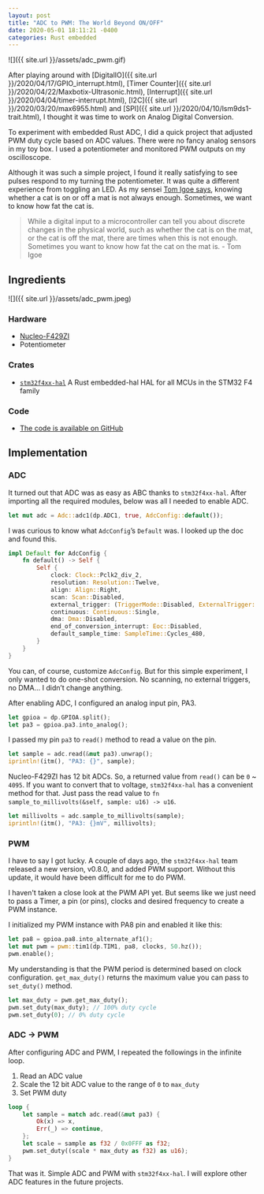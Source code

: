 ```yaml
---
layout: post
title: "ADC to PWM: The World Beyond ON/OFF"
date: 2020-05-01 18:11:21 -0400
categories: Rust embedded
---
```


![]({{ site.url }}/assets/adc_pwm.gif)

After playing around with [DigitalIO]({{ site.url }}/2020/04/17/GPIO_interrupt.html), [Timer Counter]({{ site.url }}/2020/04/22/Maxbotix-Ultrasonic.html), [Interrupt]({{ site.url }}/2020/04/04/timer-interrupt.html), [I2C]({{ site.url }}/2020/03/20/max6955.html) and [SPI]({{ site.url }}/2020/04/10/lsm9ds1-trait.html), I thought it was time to work on Analog Digital Conversion. 

To experiment with embedded Rust ADC, I did a quick project that adjusted PWM duty cycle based on ADC values. There were no fancy analog sensors in my toy box. I used a potentiometer and monitored PWM outputs on my oscilloscope. 

Although it was such a simple project, I found it really satisfying to see pulses respond to my turning the potentiometer. It was quite a different experience from toggling an LED. As my sensei [Tom Igoe says](https://www.tigoe.com/pcomp/code/controllers/input-output/analog-input/), knowing whether a cat is on or off a mat is not always enough. Sometimes, we want to know how fat the cat is. 

> While a digital input to a microcontroller can tell you about discrete changes in the physical world, such as whether the cat is on the mat, or the cat is off the mat, there are times when this is not enough. Sometimes you want to know how fat the cat on the mat is.  - Tom Igoe

## Ingredients

![]({{ site.url }}/assets/adc_pwm.jpeg)

### Hardware

- [Nucleo-F429ZI](https://www.st.com/en/evaluation-tools/nucleo-f429zi.html)
- Potentiometer

### Crates
- [`stm32f4xx-hal`](https://crates.io/crates/stm32f4xx-hal) A Rust embedded-hal HAL for all MCUs in the STM32 F4 family

### Code

- [The code is available on GitHub](https://github.com/lonesometraveler/stm32f4xx-examples/blob/master/examples/adc_1.rs)

## Implementation

### ADC

It turned out that ADC was as easy as ABC thanks to `stm32f4xx-hal`. After importing all the required modules, below was all I needed to enable ADC.

```rust
let mut adc = Adc::adc1(dp.ADC1, true, AdcConfig::default());
```

I was curious to know what `AdcConfig`’s `Default` was. I looked up the doc and found this. 

```rust
impl Default for AdcConfig {
    fn default() -> Self {
        Self {
            clock: Clock::Pclk2_div_2,
            resolution: Resolution::Twelve,
            align: Align::Right,
            scan: Scan::Disabled,
            external_trigger: (TriggerMode::Disabled, ExternalTrigger::Tim_1_cc_1),
            continuous: Continuous::Single,
            dma: Dma::Disabled,
            end_of_conversion_interrupt: Eoc::Disabled,
            default_sample_time: SampleTime::Cycles_480,
        }
    }
}
```

You can, of course, customize `AdcConfig`. But for this simple experiment, I only wanted to do one-shot conversion. No scanning, no external triggers, no DMA... I didn’t change anything.

After enabling ADC, I configured an analog input pin, PA3.

```rust
let gpioa = dp.GPIOA.split();
let pa3 = gpioa.pa3.into_analog();
```
I passed my pin `pa3` to `read()` method to read a value on the pin.

```rust
let sample = adc.read(&mut pa3).unwrap();
iprintln!(itm(), "PA3: {}", sample);
```
Nucleo-F429ZI has 12 bit ADCs. So, a returned value from `read()` can be `0` ~ `4095`. If you want to convert that to voltage, `stm32f4xx-hal` has a convenient method for that. Just pass the read value to `fn sample_to_millivolts(&self, sample: u16) -> u16`.

```rust
let millivolts = adc.sample_to_millivolts(sample);
iprintln!(itm(), "PA3: {}mV", millivolts);
```

### PWM

I have to say I got lucky. A couple of days ago, the `stm32f4xx-hal` team released a new version, v0.8.0, and added PWM support. Without this update, it would have been difficult for me to do PWM. 

I haven't taken a close look at the PWM API yet. But seems like we just need to pass a Timer, a pin (or pins), clocks and desired frequency to create a PWM instance. 

I initialized my PWM instance with PA8 pin and enabled it like this:

```rust
let pa8 = gpioa.pa8.into_alternate_af1();
let mut pwm = pwm::tim1(dp.TIM1, pa8, clocks, 50.hz());
pwm.enable();
```

My understanding is that the PWM period is determined based on clock configuration. `get_max_duty()` returns the maximum value you can pass to `set_duty()` method. 

```rust
let max_duty = pwm.get_max_duty();
pwm.set_duty(max_duty); // 100% duty cycle
pwm.set_duty(0); // 0% duty cycle
```

### ADC -> PWM

After configuring ADC and PWM, I repeated the followings in the infinite loop.
 
1. Read an ADC value
1. Scale the 12 bit ADC value to the range of `0` to `max_duty`
1. Set PWM duty


```rust
loop {
    let sample = match adc.read(&mut pa3) {
        Ok(x) => x,
        Err(_) => continue,
    };
    let scale = sample as f32 / 0x0FFF as f32;
    pwm.set_duty((scale * max_duty as f32) as u16);
}
```

That was it. Simple ADC and PWM with `stm32f4xx-hal`. I will explore other ADC features in the future projects.
